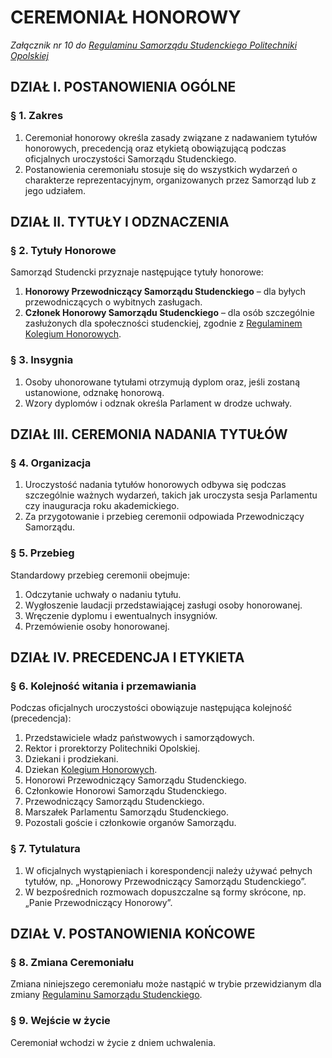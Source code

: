 ﻿# CEREMONIAŁ HONOROWY

*Załącznik nr 10 do [Regulaminu Samorządu Studenckiego Politechniki Opolskiej](01-regulamin-sspo.md)*

## DZIAŁ I. POSTANOWIENIA OGÓLNE

### § 1. Zakres
1. Ceremoniał honorowy określa zasady związane z nadawaniem tytułów honorowych, precedencją oraz etykietą obowiązującą podczas oficjalnych uroczystości Samorządu Studenckiego.
2. Postanowienia ceremoniału stosuje się do wszystkich wydarzeń o charakterze reprezentacyjnym, organizowanych przez Samorząd lub z jego udziałem.

## DZIAŁ II. TYTUŁY I ODZNACZENIA

### § 2. Tytuły Honorowe
Samorząd Studencki przyznaje następujące tytuły honorowe:
1. **Honorowy Przewodniczący Samorządu Studenckiego** – dla byłych przewodniczących o wybitnych zasługach.
2. **Członek Honorowy Samorządu Studenckiego** – dla osób szczególnie zasłużonych dla społeczności studenckiej, zgodnie z [Regulaminem Kolegium Honorowych](07-regulamin-kolegium-honorowych.md).

### § 3. Insygnia
1. Osoby uhonorowane tytułami otrzymują dyplom oraz, jeśli zostaną ustanowione, odznakę honorową.
2. Wzory dyplomów i odznak określa Parlament w drodze uchwały.

## DZIAŁ III. CEREMONIA NADANIA TYTUŁÓW

### § 4. Organizacja
1. Uroczystość nadania tytułów honorowych odbywa się podczas szczególnie ważnych wydarzeń, takich jak uroczysta sesja Parlamentu czy inauguracja roku akademickiego.
2. Za przygotowanie i przebieg ceremonii odpowiada Przewodniczący Samorządu.

### § 5. Przebieg
Standardowy przebieg ceremonii obejmuje:
1. Odczytanie uchwały o nadaniu tytułu.
2. Wygłoszenie laudacji przedstawiającej zasługi osoby honorowanej.
3. Wręczenie dyplomu i ewentualnych insygniów.
4. Przemówienie osoby honorowanej.

## DZIAŁ IV. PRECEDENCJA I ETYKIETA

### § 6. Kolejność witania i przemawiania
Podczas oficjalnych uroczystości obowiązuje następująca kolejność (precedencja):
1. Przedstawiciele władz państwowych i samorządowych.
2. Rektor i prorektorzy Politechniki Opolskiej.
3. Dziekani i prodziekani.
4. Dziekan [Kolegium Honorowych](07-regulamin-kolegium-honorowych.md).
5. Honorowi Przewodniczący Samorządu Studenckiego.
6. Członkowie Honorowi Samorządu Studenckiego.
7. Przewodniczący Samorządu Studenckiego.
8. Marszałek Parlamentu Samorządu Studenckiego.
9. Pozostali goście i członkowie organów Samorządu.

### § 7. Tytulatura
1. W oficjalnych wystąpieniach i korespondencji należy używać pełnych tytułów, np. „Honorowy Przewodniczący Samorządu Studenckiego”.
2. W bezpośrednich rozmowach dopuszczalne są formy skrócone, np. „Panie Przewodniczący Honorowy”.

## DZIAŁ V. POSTANOWIENIA KOŃCOWE

### § 8. Zmiana Ceremoniału
Zmiana niniejszego ceremoniału może nastąpić w trybie przewidzianym dla zmiany [Regulaminu Samorządu Studenckiego](01-regulamin-sspo.md).

### § 9. Wejście w życie
Ceremoniał wchodzi w życie z dniem uchwalenia.



